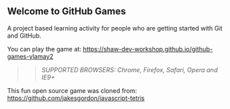 ## Welcome to GitHub Games

A project based learning activity for people who are getting started with Git and GitHub.

You can play the game at: https://shaw-dev-workshop.github.io/github-games-ylamay2

>> _*SUPPORTED BROWSERS*: Chrome, Firefox, Safari, Opera and IE9+_

This fun open source game was cloned from: https://github.com/jakesgordon/javascript-tetris
